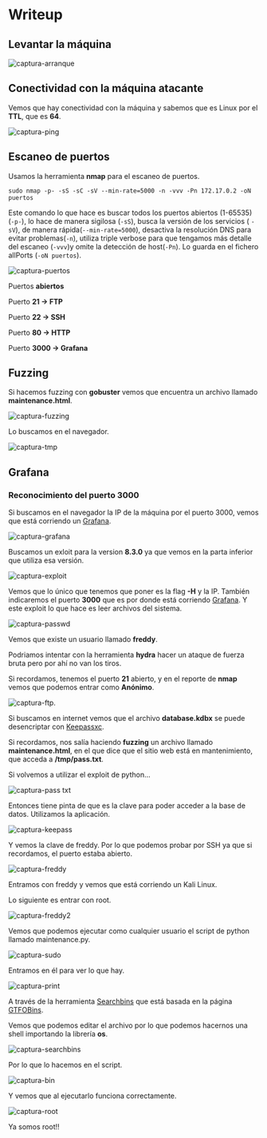 # Writeup

## Levantar la máquina

![captura-arranque](https://github.com/Alv-fh/Dockerlabs_machines_writeups/assets/109484163/b6d2ac9d-c6f8-41f4-9aaf-5b3106442156)

## Conectividad con la máquina atacante

Vemos que hay conectividad con la máquina y sabemos que es Linux por el **TTL**, que es **64**.

![captura-ping](https://github.com/Alv-fh/Dockerlabs_machines_writeups/assets/109484163/09077e25-7734-43ff-9ab0-5bc4c2b6504d)

## Escaneo de puertos

Usamos la herramienta **nmap** para el escaneo de puertos.

`sudo nmap -p- -sS -sC -sV --min-rate=5000 -n -vvv -Pn 172.17.0.2 -oN puertos`

Este comando lo que hace es buscar todos los puertos abiertos (1-65535) (`-p-`), lo hace de manera sigilosa (`-sS`), busca la versión de los servicios ( `-sV`), de manera rápida(`--min-rate=5000`), desactiva la resolución DNS para evitar problemas(`-n`), utiliza triple verbose para que tengamos más detalle del escaneo (`-vvv`)y omite la detección de host(`-Pn`). Lo guarda en el fichero allPorts (`-oN puertos`).

![captura-puertos](https://github.com/Alv-fh/Dockerlabs_machines_writeups/assets/109484163/a4043998-5bce-4d9c-8ff7-a77a2a6eee03)

Puertos **abiertos**

Puerto **21 -> FTP**

Puerto **22 -> SSH**

Puerto **80 -> HTTP**

Puerto **3000 -> Grafana**

## Fuzzing

Si hacemos fuzzing con **gobuster** vemos que encuentra un archivo llamado **maintenance.html**.

![captura-fuzzing](https://github.com/Alv-fh/Dockerlabs_machines_writeups/assets/109484163/b9b0f6b9-3e0e-4e55-b197-690e36ffda2d)

Lo buscamos en el navegador.

![captura-tmp](https://github.com/Alv-fh/Dockerlabs_machines_writeups/assets/109484163/cbe4f6f9-655c-47c6-9710-a1688f304016)

## Grafana

### Reconocimiento del puerto 3000

Si buscamos en el navegador la IP de la máquina por el puerto 3000, vemos que está corriendo un [Grafana](https://grafana.com/).

![captura-grafana](https://github.com/Alv-fh/Dockerlabs_machines_writeups/assets/109484163/8428a472-ae16-46eb-8555-7f089d0a2d9e)

Buscamos un exloit para la version **8.3.0** ya que vemos en la parta inferior que utiliza esa versión.

![captura-exploit](https://github.com/Alv-fh/Dockerlabs_machines_writeups/assets/109484163/9bb4cf6f-b243-4a69-8025-26232e82bb6b)

Vemos que lo único que tenemos que poner es la flag **-H** y la IP. También indicaremos el puerto **3000** que es por donde está corriendo [Grafana](https://grafana.com/). Y este exploit lo que hace es leer archivos del sistema.

![captura-passwd](https://github.com/Alv-fh/Dockerlabs_machines_writeups/assets/109484163/f72c99b2-52f6-463b-9b11-08b11de82f46)

Vemos que existe un usuario llamado **freddy**.

Podriamos intentar con la herramienta **hydra** hacer un ataque de fuerza bruta pero por ahí no van los tiros.

Si recordamos, tenemos el puerto **21** abierto, y en el reporte de **nmap** vemos que podemos entrar como **Anónimo**.

![captura-ftp](https://github.com/Alv-fh/Dockerlabs_machines_writeups/assets/109484163/0e59c426-056f-4ebd-83ba-1d45138ab864).

Si buscamos en internet vemos que el archivo **database.kdbx** se puede desencriptar con [Keepassxc](https://keepassxc.org/).

Si recordamos, nos salía haciendo **fuzzing** un archivo llamado **maintenance.html**, en el que dice que el sitio web está en mantenimiento, que acceda a **/tmp/pass.txt**.

Si volvemos a utilizar el exploit de python...

![captura-pass txt](https://github.com/Alv-fh/Dockerlabs_machines_writeups/assets/109484163/bed8d985-3cf6-49b8-b4f6-d535c8062787)

Entonces tiene pinta de que es la clave para poder acceder a la base de datos. Utilizamos la aplicación.

![captura-keepass](https://github.com/Alv-fh/Dockerlabs_machines_writeups/assets/109484163/98b19e03-280f-4db2-b55b-e449d5491866)

Y vemos la clave de freddy. Por lo que podemos probar por SSH ya que si recordamos, el puerto estaba abierto.

![captura-freddy](https://github.com/Alv-fh/Dockerlabs_machines_writeups/assets/109484163/24d05b02-627b-43f2-b47d-ab78c3fd56df)

Entramos con freddy y vemos que está corriendo un Kali Linux.

Lo siguiente es entrar con root.

![captura-freddy2](https://github.com/Alv-fh/Dockerlabs_machines_writeups/assets/109484163/8f8f56f9-c647-4688-a8e4-e85d74d57c6b)

Vemos que podemos ejecutar como cualquier usuario el script de python llamado maintenance.py.

![captura-sudo](https://github.com/Alv-fh/Dockerlabs_machines_writeups/assets/109484163/337dd9c0-ce51-4e6a-82cd-6ce6d0d03fe3)

Entramos en él para ver lo que hay.

![captura-print](https://github.com/Alv-fh/Dockerlabs_machines_writeups/assets/109484163/7161ba0f-cd72-4ad2-8cb3-d2af913c77c5)

A través de la herramienta [Searchbins](https://github.com/r1vs3c/searchbins) que está basada en la página [GTFOBins](https://gtfobins.github.io/).

Vemos que podemos editar el archivo por lo que podemos hacernos una shell importando la librería **os**.

![captura-searchbins](https://github.com/Alv-fh/Dockerlabs_machines_writeups/assets/109484163/af50aeef-51b1-4986-b989-45c57c4258a2)

Por lo que lo hacemos en el script.

![captura-bin](https://github.com/Alv-fh/Dockerlabs_machines_writeups/assets/109484163/95a5bad8-0f1e-45f5-b311-61bf7b372677)

Y vemos que al ejecutarlo funciona correctamente.

![captura-root](https://github.com/Alv-fh/Dockerlabs_machines_writeups/assets/109484163/8e259f05-609f-42c7-8d3b-bc9df947890d)

Ya somos root!!
